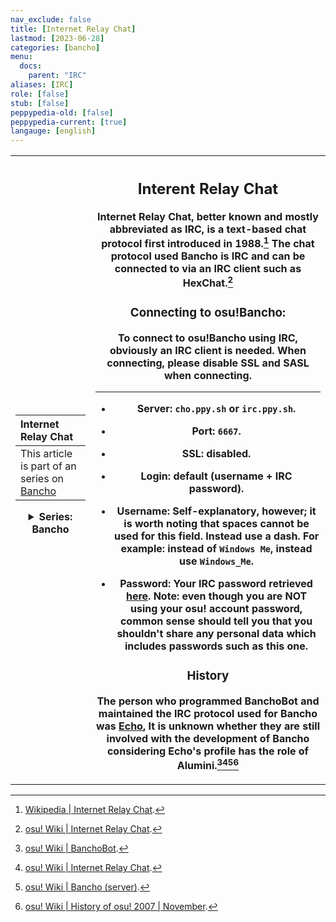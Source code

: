 ```yaml
---
nav_exclude: false
title: [Internet Relay Chat]
lastmod: [2023-06-28]
categories: [bancho]
menu:
  docs:
    parent: "IRC"
aliases: [IRC]
role: [false]
stub: [false]
peppypedia-old: [false]
peppypedia-current: [true]
langauge: [english]
---
```

<p hidden> I am aware of the multiple grammar issues present in this article, as it was somewhat rushed and I'm too lazy right now to be bothered (slightly because I didn't sleep at all last night).</p>
<table>
<tbody><tr>
<th>

| Internet Relay Chat    |
|:---------------------------|
| This article is part of an series on [Bancho](.../Bancho.md) |
<details>
<summary>Series: Bancho</summary>
<br>

[Bancho](.../Bancho.md)

[Internet Relay Chat](.)

</details>

</th><th>

## Interent Relay Chat

Internet Relay Chat, better known and mostly abbreviated as IRC, is a text-based chat protocol first introduced in 1988.[^1] The chat protocol used Bancho is IRC and can be connected to via an IRC client such as HexChat.[^2]

### Connecting to osu!Bancho:

To connect to osu!Bancho using IRC, obviously an IRC client is needed. When connecting, please disable SSL and SASL when connecting.
___

- Server: `cho.ppy.sh` or `irc.ppy.sh`.

- Port: `6667`.

- SSL: disabled.

- Login: default (username + IRC password).

- Username: Self-explanatory, however; it is worth noting that spaces cannot be used for this field. Instead use a dash. For example: instead of `Windows Me`, instead use `Windows_Me`. 

- Password: Your IRC password retrieved [here](https://osu.ppy.sh/home/account/edit#legacy-api). Note: even though you are NOT using your osu! account password, common sense should tell you that you shouldn't share any personal data which includes passwords such as this one.

### History

The person who programmed BanchoBot and maintained the IRC protocol used for Bancho was [Echo](https://osu.ppy.sh/users/431), It is unknown whether they are still involved with the development of Bancho considering Echo's profile has the role of Alumini.[^3][^2][^4][^5]

</table>
</tbody></tr>
</th>

[^1]: [Wikipedia | Internet Relay Chat](https://en.wikipedia.org/wiki/Internet_Relay_Chat).

[^2]: [osu! Wiki | Internet Relay Chat](https://osu.ppy.sh/wiki/en/Community/Internet_Relay_Chat).

[^3]: [osu! Wiki | BanchoBot](https://osu.ppy.sh/wiki/en/BanchoBot).

[^4]: [osu! Wiki | Bancho (server)](https://osu.ppy.sh/wiki/en/Bancho_(server)).

[^5]: [osu! Wiki | History of osu! 2007 | November](https://osu.ppy.sh/wiki/en/History_of_osu!/2007#november).